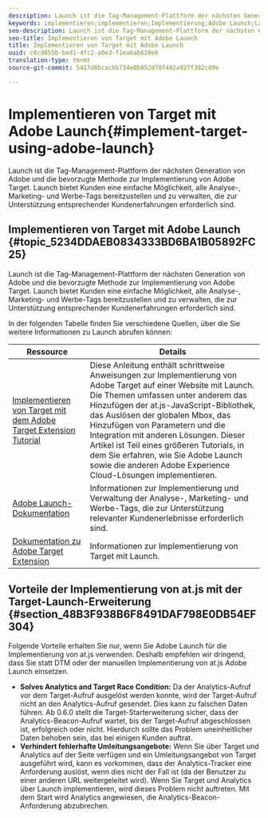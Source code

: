 ```yaml
---
description: Launch ist die Tag-Management-Plattform der nächsten Generation von Adobe und die bevorzugte Methode zur Implementierung von Adobe Target. Launch bietet Kunden eine einfache Möglichkeit, alle Analyse-, Marketing- und Werbe-Tags bereitzustellen und zu verwalten, die zur Unterstützung entsprechender Kundenerfahrungen erforderlich sind.
keywords: implementieren;implementieren;Implementierung;Adobe Launch;Launch;Race;umleiten
seo-description: Launch ist die Tag-Management-Plattform der nächsten Generation von Adobe und die bevorzugte Methode zur Implementierung von Adobe Target. Launch bietet Kunden eine einfache Möglichkeit, alle Analyse-, Marketing- und Werbe-Tags bereitzustellen und zu verwalten, die zur Unterstützung entsprechender Kundenerfahrungen erforderlich sind.
seo-title: Implementieren von Target mit Adobe Launch
title: Implementieren von Target mit Adobe Launch
uuid: c8cd855b-bed1-4fc2-a0e3-f1ea6ab620e6
translation-type: tm+mt
source-git-commit: 5417d8bcacbb734e0b852d70f482a927f382c89e

---
```



# Implementieren von Target mit Adobe Launch{#implement-target-using-adobe-launch}

Launch ist die Tag-Management-Plattform der nächsten Generation von Adobe und die bevorzugte Methode zur Implementierung von Adobe Target. Launch bietet Kunden eine einfache Möglichkeit, alle Analyse-, Marketing- und Werbe-Tags bereitzustellen und zu verwalten, die zur Unterstützung entsprechender Kundenerfahrungen erforderlich sind.

## Implementieren von Target mit Adobe Launch {#topic_5234DDAEB0834333BD6BA1B05892FC25}

Launch ist die Tag-Management-Plattform der nächsten Generation von Adobe und die bevorzugte Methode zur Implementierung von Adobe Target. Launch bietet Kunden eine einfache Möglichkeit, alle Analyse-, Marketing- und Werbe-Tags bereitzustellen und zu verwalten, die zur Unterstützung entsprechender Kundenerfahrungen erforderlich sind.

In der folgenden Tabelle finden Sie verschiedene Quellen, über die Sie weitere Informationen zu Launch abrufen können:

| Ressource | Details |
|--- |--- |
| [Implementieren von Target mit dem Adobe Target Extension Tutorial](https://docs.adobe.com/content/help/en/experience-cloud/implementing-in-websites-with-launch/implement-solutions/target.html) | Diese Anleitung enthält schrittweise Anweisungen zur Implementierung von Adobe Target auf einer Website mit Launch. Die Themen umfassen unter anderem das Hinzufügen der at.js-JavaScript-Bibliothek, das Auslösen der globalen Mbox, das Hinzufügen von Parametern und die Integration mit anderen Lösungen. Dieser Artikel ist Teil eines größeren Tutorials, in dem Sie erfahren, wie Sie Adobe Launch sowie die anderen Adobe Experience Cloud-Lösungen implementieren. |
| [Adobe Launch-Dokumentation](https://docs.adobelaunch.com/getting-started) | Informationen zur Implementierung und Verwaltung der Analyse-, Marketing- und Werbe-Tags, die zur Unterstützung relevanter Kundenerlebnisse erforderlich sind. |
| [Dokumentation zu Adobe Target Extension](https://docs.adobelaunch.com/extension-reference/web/adobe-target-extension) | Informationen zur Implementierung von Target mit Launch. |

## Vorteile der Implementierung von at.js mit der Target-Launch-Erweiterung {#section_48B3F938B6F8491DAF798E0DB54EF304}

Folgende Vorteile erhalten Sie nur, wenn Sie Adobe Launch für die Implementierung von at.js verwenden. Deshalb empfehlen wir dringend, dass Sie statt DTM oder der manuellen Implementierung von at.js Adobe Launch einsetzen.

* **Solves Analytics and Target Race Condition:** Da der Analytics-Aufruf vor dem Target-Aufruf ausgelöst werden konnte, wird der Target-Aufruf nicht an den Analytics-Aufruf gesendet. Dies kann zu falschen Daten führen. Ab 0.6.0 stellt die Target-Starterweiterung sicher, dass der Analytics-Beacon-Aufruf wartet, bis der Target-Aufruf abgeschlossen ist, erfolgreich oder nicht. Hierdurch sollte das Problem uneinheitlicher Daten behoben sein, das bei einigen Kunden auftrat.
* **Verhindert fehlerhafte Umleitungsangebote:** Wenn Sie über Target und Analytics auf der Seite verfügen und ein Umleitungsangebot von Target ausgeführt wird, kann es vorkommen, dass der Analytics-Tracker eine Anforderung auslöst, wenn dies nicht der Fall ist (da der Benutzer zu einer anderen URL weitergeleitet wird). Wenn Sie Target und Analytics über Launch implementieren, wird dieses Problem nicht auftreten. Mit dem Start wird Analytics angewiesen, die Analytics-Beacon-Anforderung abzubrechen.